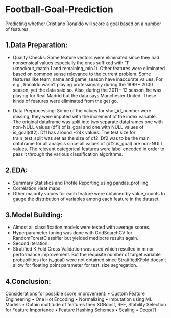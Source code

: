 # Football-Goal-Prediction
Predicting whether Cristiano Ronaldo will score a goal based on a number of features

## 1.Data Preparation:

* Quality Checks: 
Some feature vectors were eliminated since they had nonsensical values especially the ones suffixed with ‘.1’ (knockout_match.1 and remaining_min.1). Other features were eliminated based on common sense relevance to the current problem. Some features like team_name and game_season have inaccurate values. For e.g., Ronaldo wasn’t playing professionally during the 1999 – 2000 season, yet the data said so. Also, during the 2011 – 12 season, he was playing for Real Madrid but the data says Manchester United. These kinds of features were eliminated from the get go.

* Data Preprocessing: 
Some of the values for shot_id_number were missing; they were imputed with the increment of the index variable. The original dataframe was split into two separate dataframes one with non-NULL values (df1) of is_goal and one with NULL values of is_goal(df2). Df1 has around ~24k values. The test size for train_test_split was set as the size of df2. Df2 was to be the main dataframe for all analysis since all values of (df2.is_goal) are non-NULL values. The relevant categorical features were label encoded in order to pass it through the various classification algorithms.

## 2.EDA:

* Summary Statistics and Profile Reporting using pandas_profiling
* Correlation Heat maps
* Other majority values for each feature were obtained by value_counts to gauge the distribution of variables among each feature in the dataset.

## 3.Model Building:

* Almost all classification models were tested with average scores.
* Hyperparameter tuning was done with GridSearchCV for RandomForestClassifier but yielded mediocre results again.
* Second Iteration:
* Stratified K Fold Cross Validation was used which resulted in minor performance improvement. But the requisite number of target variable probabilities (for is_goal) were not obtained since StratifiedKFold doesn’t allow for floating point parameter for test_size segregation.

## 4.Conclusion:
 
Considerations for possible score improvement:
•	Custom Feature Engineering
•	One Hot Encoding
•	Normalizing
•	Imputation using ML Models
•	Obtain multitude of features then XGBoost, RFE, Stability Selection for Feature Importance
•	Feature Hashing Schemes
•	Scaling
•	Deep(?)
